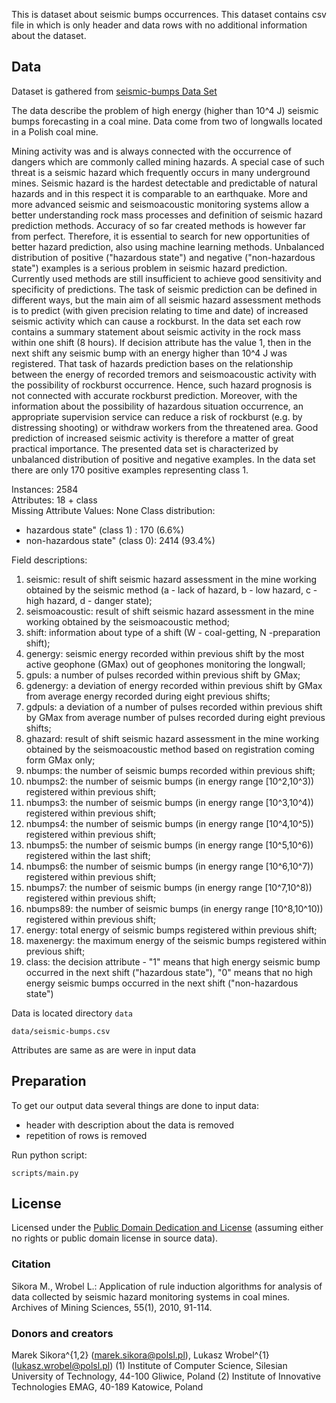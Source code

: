 This is dataset about seismic bumps occurrences. This dataset contains csv
file in which is only header and data rows with no additional information 
about the dataset.

## Data

Dataset is gathered from [seismic-bumps Data Set](https://archive.ics.uci.edu/ml/datasets/seismic-bumps)

The data describe the problem of high energy (higher than 10^4 J) seismic bumps forecasting in a coal 
mine. Data come from two of longwalls located in a Polish coal mine.

Mining activity was and is always connected with the occurrence of dangers which are commonly called 
mining hazards. A special case of such threat is a seismic hazard which frequently occurs in many 
underground mines. Seismic hazard is the hardest detectable and predictable of natural hazards and in 
this respect it is comparable to an earthquake. More and more advanced seismic and seismoacoustic 
monitoring systems allow a better understanding rock mass processes and definition of seismic hazard 
prediction methods. Accuracy of so far created methods is however far from perfect. Therefore, it is 
essential to search for new opportunities of better hazard prediction, 
also using machine learning methods. Unbalanced distribution of positive ("hazardous state") and negative 
("non-hazardous state") examples is a serious problem in seismic hazard prediction. Currently used 
methods are still insufficient to achieve good sensitivity and specificity of predictions. The task of 
seismic prediction can be defined in different ways, but the main aim of all seismic hazard assessment 
methods is to predict (with given precision relating to time and date) of increased seismic activity which 
can cause a rockburst. In the data set each row contains a summary statement about seismic activity in 
the rock mass within one shift (8 hours). If decision 
attribute has the value 1, then in the next shift any seismic bump with an energy higher than 10^4 J was 
registered. That task of hazards prediction bases on the relationship between the energy of recorded 
tremors and seismoacoustic activity with the possibility of rockburst occurrence. Hence, such hazard 
prognosis is not connected with accurate rockburst prediction. Moreover, with the information about the 
possibility of hazardous situation occurrence, an appropriate supervision service can reduce a risk of 
rockburst (e.g. by distressing shooting) or withdraw workers from the threatened area. Good prediction 
of increased seismic activity is therefore a matter of great practical importance. The presented data 
set is characterized by unbalanced distribution of positive and negative examples. In the data set there 
are only 170 positive examples representing class 1.

Instances: 2584 \
Attributes: 18 + class \
Missing Attribute Values: None
Class distribution: 
* hazardous state" (class 1)    :  170  (6.6%)
* non-hazardous state" (class 0): 2414 (93.4%) 


Field descriptions:
 1. seismic: result of shift seismic hazard assessment in the mine working obtained by the seismic 
method (a - lack of hazard, b - low hazard, c - high hazard, d - danger state);
 2. seismoacoustic: result of shift seismic hazard assessment in the mine working obtained by the 
seismoacoustic method;
 3. shift: information about type of a shift (W - coal-getting, N -preparation shift);
 4. genergy: seismic energy recorded within previous shift by the most active geophone (GMax) out of 
geophones monitoring the longwall;
 5. gpuls: a number of pulses recorded within previous shift by GMax;
 6. gdenergy: a deviation of energy recorded within previous shift by GMax from average energy recorded 
during eight previous shifts;
 7. gdpuls: a deviation of a number of pulses recorded within previous shift by GMax from average number 
of pulses recorded during eight previous shifts;
 8. ghazard: result of shift seismic hazard assessment in the mine working obtained by the 
seismoacoustic method based on registration coming form GMax only;
 9. nbumps: the number of seismic bumps recorded within previous shift;
10. nbumps2: the number of seismic bumps (in energy range [10^2,10^3)) registered within previous shift;
11. nbumps3: the number of seismic bumps (in energy range [10^3,10^4)) registered within previous shift;
12. nbumps4: the number of seismic bumps (in energy range [10^4,10^5)) registered within previous shift;
13. nbumps5: the number of seismic bumps (in energy range [10^5,10^6)) registered within the last shift;
14. nbumps6: the number of seismic bumps (in energy range [10^6,10^7)) registered within previous shift;
15. nbumps7: the number of seismic bumps (in energy range [10^7,10^8)) registered within previous shift;
16. nbumps89: the number of seismic bumps (in energy range [10^8,10^10)) registered within previous shift;
17. energy: total energy of seismic bumps registered within previous shift;
18. maxenergy: the maximum energy of the seismic bumps registered within previous shift;
19. class: the decision attribute - "1" means that high energy seismic bump occurred in the next shift 
("hazardous state"), "0" means that no high energy seismic bumps occurred in the next shift 
("non-hazardous state")

Data is located directory `data`

`data/seismic-bumps.csv`

Attributes are same as are were in input data

## Preparation

To get our output data several things are done to input data:
* header with description about the data is removed
* repetition of rows is removed

Run python script:

`scripts/main.py`

## License
Licensed under the [Public Domain Dedication and License][pddl] (assuming
either no rights or public domain license in source data).

[pddl]: http://opendatacommons.org/licenses/pddl/1.0/

### Citation
Sikora M., Wrobel L.: Application of rule induction algorithms for analysis of data collected by seismic 
hazard monitoring systems in coal mines. Archives of Mining Sciences, 55(1), 2010, 91-114.

### Donors and creators
Marek Sikora^{1,2} (marek.sikora@polsl.pl), Lukasz Wrobel^{1} (lukasz.wrobel@polsl.pl)
(1) Institute of Computer Science, Silesian University of Technology, 44-100 Gliwice, Poland
(2) Institute of Innovative Technologies EMAG, 40-189 Katowice, Poland
